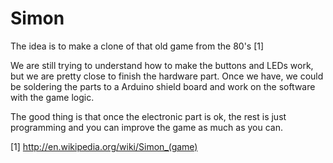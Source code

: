 Simon
=====

The idea is to make a clone of that old game from the 80's [1]

We are still trying to understand how to make the buttons and LEDs work, but we are pretty close to finish the hardware part.
Once we have, we could be soldering the parts to a Arduino shield board and work on the software with the game logic.

The good thing is that once the electronic part is ok, the rest is just programming and you can improve the game as much as you can.


[1] http://en.wikipedia.org/wiki/Simon_(game)
